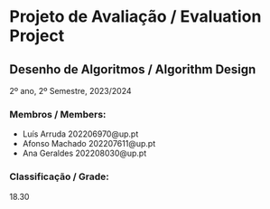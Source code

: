 # Projeto de Avaliação / Evaluation Project
## Desenho de Algoritmos / Algorithm Design
2º ano, 2º Semestre, 2023/2024

### Membros / Members:
<ul>
    <li>
        Luís Arruda 202206970@up.pt
    </li>
    <li>
        Afonso Machado 202207611@up.pt
    </li>
    <li>
        Ana Geraldes 202208030@up.pt
    </li>
</ul>

### Classificação / Grade:
<p>
    18.30
</p>
